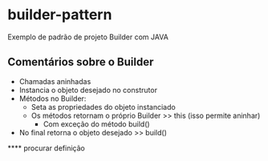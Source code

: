 # builder-pattern
Exemplo de padrão de projeto Builder com JAVA  

## Comentários sobre o Builder  
- Chamadas aninhadas  
- Instancia o objeto desejado no construtor
- Métodos no Builder:
  - Seta as propriedades do objeto instanciado
  - Os métodos retornam o próprio Builder >> this (isso permite aninhar)
    - Com exceção do método build() 
- No final retorna o objeto desejado >> build()

**** procurar definição